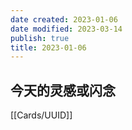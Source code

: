 ```yaml
---
date created: 2023-01-06
date modified: 2023-03-14
publish: true
title: 2023-01-06
---
```

## 今天的灵感或闪念

[[Cards/UUID]]